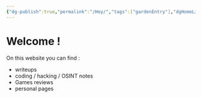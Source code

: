 ```yaml
---
{"dg-publish":true,"permalink":"/Hey/","tags":["gardenEntry"],"dgHomeLink":true}
---
```


<h1>Welcome ! <script>document.write(["👋😳","🤙","✌️","☄️✨","🏝️","🌍"][Math.floor(Math.random() * 5)])</script></h1>

On this website you can find :
- writeups
- coding / hacking / OSINT notes
- Games reviews
- personal pages